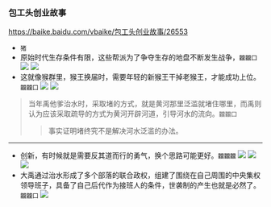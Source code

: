 ### 包工头创业故事
https://baike.baidu.com/vbaike/包工头创业故事/26553
- `猪`
- 原始时代生存条件有限，这些帮派为了争夺生存的地盘不断发生战争，`龖龖囗`
![](https://gss2.bdstatic.com/9fo3dSag_xI4khGkpoWK1HF6hhy/baike/crop%3D0%2C4220%2C730%2C1000/sign=bf32545f9eef76c6c49da16ba026d1ce/060828381f30e924e2761a4f42086e061c95f7fa.jpg)
![](https://gss2.bdstatic.com/9fo3dSag_xI4khGkpoWK1HF6hhy/baike/crop%3D0%2C5220%2C730%2C1000/sign=bf32545f9eef76c6c49da16ba026d1cf/060828381f30e924e2761a4f42086e061c95f7fa.jpg)
- 这就像猴群里，猴王换届时，需要年轻的新猴王干掉老猴王，才能成功上位。`龖龖囗`
![](https://gss2.bdstatic.com/9fo3dSag_xI4khGkpoWK1HF6hhy/baike/crop%3D0%2C6220%2C730%2C1000/sign=bf32545f9eef76c6c49da16ba026d1cc/060828381f30e924e2761a4f42086e061c95f7fa.jpg)
![](https://gss2.bdstatic.com/9fo3dSag_xI4khGkpoWK1HF6hhy/baike/crop%3D0%2C7220%2C730%2C1000/sign=bf32545f9eef76c6c49da16ba026d1cd/060828381f30e924e2761a4f42086e061c95f7fa.jpg)
>当年禹他爹治水时，采取堵的方式，就是黄河那里泛滥就堵住哪里，而禹则认为应该采取疏导的方式为黄河开辟河道，引导河水的流向。`龖龖囗`
>>事实证明堵终究不是解决河水泛滥的办法。
---
- 创新，有时候就是需要反其道而行的勇气，换个思路可能更好。`龖龖龖`
![](https://gss2.bdstatic.com/9fo3dSag_xI4khGkpoWK1HF6hhy/baike/crop%3D0%2C10220%2C730%2C1000/sign=43370f70bf3533fae1f9c96e95e3d12e/060828381f30e924e2761a4f42086e061c95f7fa.jpg)
![](https://gss2.bdstatic.com/9fo3dSag_xI4khGkpoWK1HF6hhy/baike/crop%3D0%2C11220%2C730%2C1000/sign=e6d1027b3dfa828bc56cc7a3c02f6d05/060828381f30e924e2761a4f42086e061c95f7fa.jpg)
![](https://gss2.bdstatic.com/9fo3dSag_xI4khGkpoWK1HF6hhy/baike/crop%3D0%2C12220%2C730%2C1000/sign=ebda80b48c8ba61ecba1926f7c04bb3b/060828381f30e924e2761a4f42086e061c95f7fa.jpg)
- 大禹通过治水形成了多个部落的联合政权，组建了围绕在自己周围的中央集权领导班子，具备了自己后代作为接班人的条件，世袭制的产生也就是必然了。`龖龖囗`
![](https://gss2.bdstatic.com/9fo3dSag_xI4khGkpoWK1HF6hhy/baike/crop%3D0%2C23220%2C730%2C1000/sign=691531c5a81ea8d39e6d2e44aa3a1c7c/060828381f30e924e2761a4f42086e061c95f7fa.jpg)